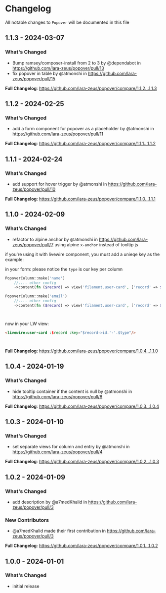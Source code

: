 # Changelog

All notable changes to `Popover` will be documented in this file

## 1.1.3 - 2024-03-07

### What's Changed

* Bump ramsey/composer-install from 2 to 3 by @dependabot in https://github.com/lara-zeus/popover/pull/13
* fix popover in table by @atmonshi in https://github.com/lara-zeus/popover/pull/15

**Full Changelog**: https://github.com/lara-zeus/popover/compare/1.1.2...1.1.3

## 1.1.2 - 2024-02-25

### What's Changed

* add a form component for popover as a placeholder by @atmonshi in https://github.com/lara-zeus/popover/pull/11

**Full Changelog**: https://github.com/lara-zeus/popover/compare/1.1.1...1.1.2

## 1.1.1 - 2024-02-24

### What's Changed

* add support for hover trigger by @atmonshi in https://github.com/lara-zeus/popover/pull/10

**Full Changelog**: https://github.com/lara-zeus/popover/compare/1.1.0...1.1.1

## 1.1.0 - 2024-02-09

### What's Changed

* refactor to alpine anchor by @atmonshi in https://github.com/lara-zeus/popover/pull/7
  using alpine `x-anchor` instead of tooltip js

if you're using it with livewire component, you must add a unieqe key as the example:

in your form:
please notice the `type` is our key per column

```php
PopoverColumn::make('name')
    //.... other config
    ->content(fn ($record) => view('filament.user-card', ['record' => $record, 'type' => 'name'])),

PopoverColumn::make('email')
    //.... other config
    ->content(fn ($record) => view('filament.user-card', ['record' => $record, 'type' => 'email'])),




```
now in your LW view:

```html
<livewire:user-card :$record :key="$record->id.'-'.$type"/>




```
**Full Changelog**: https://github.com/lara-zeus/popover/compare/1.0.4...1.1.0

## 1.0.4 - 2024-01-19

### What's Changed

* hide tooltip container if the content is null by @atmonshi in https://github.com/lara-zeus/popover/pull/8

**Full Changelog**: https://github.com/lara-zeus/popover/compare/1.0.3...1.0.4

## 1.0.3 - 2024-01-10

### What's Changed

* set separate views for column and entry by @atmonshi in https://github.com/lara-zeus/popover/pull/4

**Full Changelog**: https://github.com/lara-zeus/popover/compare/1.0.2...1.0.3

## 1.0.2 - 2024-01-09

### What's Changed

* add description by @a7medKhalid in https://github.com/lara-zeus/popover/pull/3

### New Contributors

* @a7medKhalid made their first contribution in https://github.com/lara-zeus/popover/pull/3

**Full Changelog**: https://github.com/lara-zeus/popover/compare/1.0.1...1.0.2

## 1.0.0 - 2024-01-01

### What's Changed

- initial release
